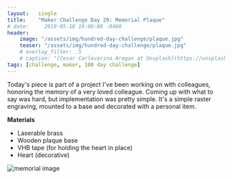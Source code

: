 ```yaml
---
layout:   single
title:    "Maker Challenge Day 29: Memorial Plaque"
# date:     2019-05-18 19:00:00 -0400
header:
    image: "/assets/img/hundred-day-challenge/plaque.jpg"
    teaser: "/assets/img/hundred-day-challenge/plaque.jpg"
    # overlay_filter: .5
    # caption: "[Cesar Carlevarino Aragon at Unsplash](https://unsplash.com/photos/NL_DF0Klepc)"
tags: [challenge, maker, 100 day challenge]
---
```

Today's piece is part of a project I've been working on with colleagues, honoring the memory of a very loved colleague. Coming up with what to say was hard, but implementation was pretty simple. It's a simple raster engraving, mounted to a base and decorated with a personal item.

**Materials**

* Laserable brass
* Wooden plaque base
* VHB tape (for holding the heart in place)
* Heart (decorative)

![memorial image]({{"/assets/img/hundred-day-challenge/plaque.jpg"}})
